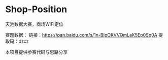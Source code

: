 # Shop-Position
天池数据大赛，商场WiFi定位

赛题数据：
链接：https://pan.baidu.com/s/1n-BIpOKVVQmLaK5Ep0Sq0A 
提取码：dzcz 

本项目提供参赛代码与思路分享
